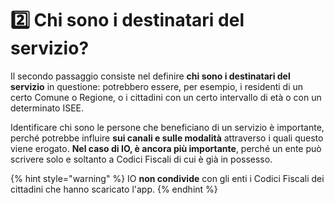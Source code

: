 # 2️⃣ Chi sono i destinatari del servizio?

Il secondo passaggio consiste nel definire **chi sono i destinatari del servizio** in questione: potrebbero essere, per esempio, i residenti di un certo Comune o Regione, o i cittadini con un certo intervallo di età o con un determinato ISEE.&#x20;

Identificare chi sono le persone che beneficiano di un servizio è importante, perché potrebbe influire **sui canali e sulle modalità** attraverso i quali questo viene erogato. **Nel caso di IO, è ancora più importante**, perché un ente può scrivere solo e soltanto a Codici Fiscali di cui è già in possesso.&#x20;

{% hint style="warning" %}
IO **non condivide** con gli enti i Codici Fiscali dei cittadini che hanno scaricato l'app.
{% endhint %}
